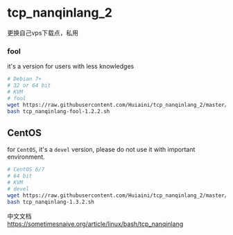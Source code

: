 # tcp_nanqinlang_2
更换自己vps下载点，私用

### fool
it's a version for users with less knowledges
```bash
# Debian 7+
# 32 or 64 bit
# KVM
# fool
wget https://raw.githubusercontent.com/Huiaini/tcp_nanqinlang_2/master/tcp_nanqinlang-fool-1.2.2.sh
bash tcp_nanqinlang-fool-1.2.2.sh
```

## CentOS
for `CentOS`, it's a `devel` version, please do not use it with important environment.
```bash
# CentOS 6/7
# 64 bit
# KVM
# devel
wget https://raw.githubusercontent.com/Huiaini/tcp_nanqinlang_2/master/tcp_nanqinlang-1.3.2.sh
bash tcp_nanqinlang-1.3.2.sh
```

中文文档  
https://sometimesnaive.org/article/linux/bash/tcp_nanqinlang
    
    
